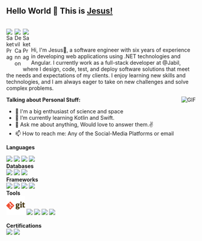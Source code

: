 ## Hello World 👋 This is [Jesus!](https://sakigo9.github.io/MyPortfolio/)
<br/>

<a href="https://www.linkedin.com/in/algoritmonavarro/">
<img align="left" alt="Saket Prag" width="22px" src="https://cdn.jsdelivr.net/npm/simple-icons@v3/icons/linkedin.svg" />
</a>
<a href="https://medium.com/@devilcannon">
<img align="left" alt="DevilCannon" width="22px" src="https://cdn.jsdelivr.net/npm/simple-icons@v3/icons/medium.svg" />
</a>
<a href="https://www.instagram.com/_devilcannon/">
<img align="left" alt="Saket Prag" width="22px" src="https://cdn.jsdelivr.net/npm/simple-icons@v3/icons/instagram.svg" />
</a>
<br />
<br />

Hi, I'm Jesus🙌, a software engineer with six years of experience in developing web applications using .NET technologies and Angular. 
I currently work as a full-stack developer at @Jabil, where I design, code, test, and deploy software solutions that meet the needs and expectations of my clients. 
I enjoy learning new skills and technologies, and I am always eager to take on new challenges and solve complex problems.

<img align="right" alt="GIF" src="https://media.giphy.com/media/USV0ym3bVWQJJmNu3N/giphy.gif" />

**Talking about Personal Stuff:**

- 🔭 I'm a big enthusiast of science and space
- 🌱 I’m currently learning Kotlin and Swift.
- 💬 Ask me about anything, Would love to answer them.✌
- 📫 How to reach me: Any of the Social-Media Platforms or email


**Languages**

<code><img height="50" src="https://seeklogo.com/images/P/python-logo-A32636CAA3-seeklogo.com.png"></code>
<code><img height="50" src="https://seeklogo.com/images/J/java-logo-7F8B35BAB3-seeklogo.com.png"></code>
<code><img height="50" src="https://seeklogo.com/images/C/c-sharp-c-logo-02F17714BA-seeklogo.com.png"></code>
<code><img height="50" src="https://seeklogo.com/images/T/typescript-logo-B29A3F462D-seeklogo.com.png"></code>
<br/>
**Databases**
<br/>
<code><img height="50" src="https://seeklogo.com/images/P/postqresql-logo-AD0E066492-seeklogo.com.png"></code>
<code><img height="50" src="https://seeklogo.com/images/M/microsoft-sql-server-logo-96AF49E2B3-seeklogo.com.png"></code>
<code><img height="50" src="https://seeklogo.com/images/S/sqlite-logo-5E9F462E6A-seeklogo.com.png"></code>
<br/>
**Frameworks**
</br>
<code><img height="50" src="https://seeklogo.com/images/A/angular-logo-B76B1CDE98-seeklogo.com.png"></code>
<code><img height="50" src="https://seeklogo.com/images/F/flask-logo-44C507ABB7-seeklogo.com.png"></code>
<code><img height="50" src="https://seeklogo.com/images/M/microsoft-net-framework-logo-B9BA1A3DA1-seeklogo.com.png"></code>
<code><img height="50" src="https://seeklogo.com/images/S/spring-logo-9A2BC78AAF-seeklogo.com.png"></code>
</br>
**Tools**
</br>
<code><img height="50" src="https://raw.githubusercontent.com/github/explore/80688e429a7d4ef2fca1e82350fe8e3517d3494d/topics/git/git.png"></code>
<code><img height="50" src="https://seeklogo.com/images/A/arduino-logo-BC7CBC1DAA-seeklogo.com.png"></code>
<code><img height="50" src="https://seeklogo.com/images/P/postman-logo-0087CA0D15-seeklogo.com.png"></code>
<code><img height="50" src="https://seeklogo.com/images/V/visual-studio-2015-logo-31D5DD049E-seeklogo.com.png"></code>
<code><img height="50" src="https://seeklogo.com/images/A/azure-devops-logo-E7364216A7-seeklogo.com.png"></code>
<br/>
<br/>
**Certifications**
<br/>
<img height="100" src="https://d1.awsstatic.com/training-and-certification/certification-badges/AWS-Certified-Cloud-Practitioner_badge.634f8a21af2e0e956ed8905a72366146ba22b74c.png"/>
<img height="100" src="https://academy.mendix.com/img/Frontend$Images$Rapid_min.png?638241567957465967"/>
